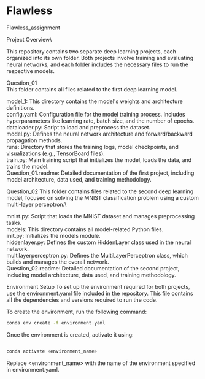 # Flawless
Flawless_assignment

Project Overview\

This repository contains two separate deep learning projects, each organized into its own folder. Both projects involve training and evaluating neural networks, and each folder includes the necessary files to run the respective models.

Question_01\
This folder contains all files related to the first deep learning model.

model_1: This directory contains the model's weights and architecture definitions.\
config.yaml: Configuration file for the model training process. Includes hyperparameters like learning rate, batch size, and the number of epochs.\
dataloader.py: Script to load and preprocess the dataset.\
model.py: Defines the neural network architecture and forward/backward propagation methods.\
runs: Directory that stores the training logs, model checkpoints, and visualizations (e.g., TensorBoard files).\
train.py: Main training script that initializes the model, loads the data, and trains the model.\
Question_01.readme: Detailed documentation of the first project, including model architecture, data used, and training methodology.

Question_02
This folder contains files related to the second deep learning model, focused on solving the MNIST classification problem using a custom multi-layer perceptron.\

mnist.py: Script that loads the MNIST dataset and manages preprocessing tasks.\
models: This directory contains all model-related Python files.\
__init__.py: Initializes the models module.\
hiddenlayer.py: Defines the custom HiddenLayer class used in the neural network.\
multilayerperceptron.py: Defines the MultiLayerPerceptron class, which builds and manages the overall network.\
Question_02.readme: Detailed documentation of the second project, including model architecture, data used, and training methodology.



Environment Setup
To set up the environment required for both projects, use the environment.yaml file included in the repository. This file contains all the dependencies and versions required to run the code.

To create the environment, run the following command:

```bash
conda env create -f environment.yaml

```

Once the environment is created, activate it using:

```bash

conda activate <environment_name>

```

Replace <environment_name> with the name of the environment specified in environment.yaml.


